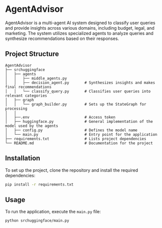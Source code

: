 # AgentAdvisor

AgentAdvisor is a multi-agent AI system designed to classify user queries and provide insights across various domains, including budget, legal, and marketing. The system utilizes specialized agents to analyze queries and synthesize recommendations based on their responses.

## Project Structure

```
AgentAdvisor
├── srchuggingface
│   ├── agents
│   │   ├── middle_agents.py       
│   │   ├── decision_agent.py       # Synthesizes insights and makes final recommendations
│   │   └── classify_query.py       # Classifies user queries into relevant categories
│   ├── graph
│   │   └── graph_builder.py        # Sets up the StateGraph for processing
│   │ 
│   ├──.env                         # Access token
│   ├── huggingface.py              # General implementation of the model used by the agents
│   ├── config.py                   # Defines the model name
│   └── main.py                     # Entry point for the application
├── requirements.txt                # Lists project dependencies
└── README.md                       # Documentation for the project
```

## Installation

To set up the project, clone the repository and install the required dependencies:

```bash
pip install -r requirements.txt
```

## Usage

To run the application, execute the `main.py` file:

```bash
python srchuggingface/main.py
```

